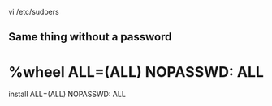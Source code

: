 
vi /etc/sudoers

## Same thing without a password
# %wheel        ALL=(ALL)       NOPASSWD: ALL
install         ALL=(ALL)       NOPASSWD: ALL
